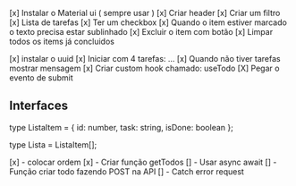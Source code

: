 [x] Instalar o Material ui ( sempre usar )
[x] Criar header
[x] Criar um filtro
[x] Lista de tarefas
[x] Ter um checkbox
[x] Quando o item estiver marcado o texto precisa estar sublinhado
[x] Excluir o item com botão
[x] Limpar todos os items já concluidos

[x] instalar o uuid
[x] Iniciar com 4 tarefas: ...
[x] Quando não tiver tarefas mostrar mensagem
[x] Criar custom hook chamado: useTodo
[X] Pegar o evento de submit

## Interfaces

type ListaItem = {
id: number,
task: string,
isDone: boolean
};

type Lista = ListaItem[];

[x] - colocar ordem
[x] - Criar função getTodos
[] - Usar async await
[] - Função criar todo fazendo POST na API
[] - Catch error request
